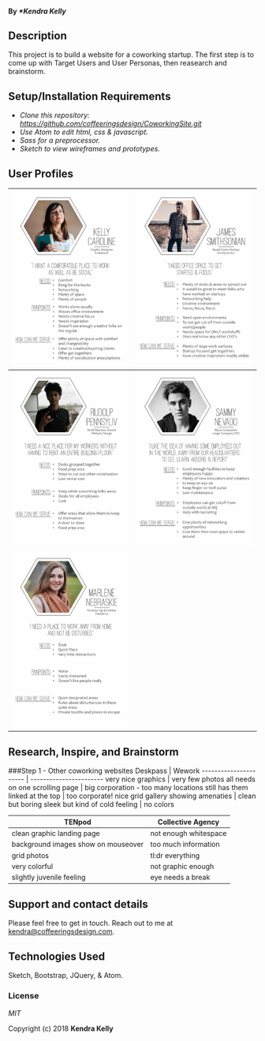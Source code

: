 #### By _**Kendra Kelly*_

## Description

This project is to build a website for a coworking startup. The first step is to come up with Target Users and User Personas, then reasearch and brainstorm.

## Setup/Installation Requirements

* _Clone this repository: https://github.com/coffeeringsdesign/CoworkingSite.git_
* _Use Atom to edit html, css & javascript._
* _Sass for a preprocessor._
* _Sketch to view wireframes and prototypes._



## User Profiles
![User Profile 1](img/1.jpg) | ![User Profile 2](img/2.jpg)
---------------------- | -----------------------
![User Profile 3](img/3.jpg) | ![User Profile 4](img/4.jpg)
![User Profile 5](img/5.jpg) |

## Research, Inspire, and Brainstorm

###Step 1 - Other coworking websites
Deskpass | Wework
---------------------- | -----------------------
very nice graphics | very few photos
all needs on one scrolling page | big corporation - too many locations
still has them linked at the top | too corporate!
nice grid gallery showing amenaties | clean but boring
sleek but kind of cold feeling | no colors

TENpod | Collective Agency
---------------------- | -----------------------
clean graphic landing page | not enough whitespace
background images show on mouseover | too much information
grid photos | tl:dr everything
very colorful | not graphic enough
slightly juvenile feeling | eye needs a break

<!-- ## Screenshots

#### Original Site:
![Page 1](img/) | ![Page 2](img/)
---------------------- | -----------------------
![Page 3](img/) | ![Page 4](img/)
![Page 5](img/) |

#### Sketches:
Mobile | Desktop
:-----------------------: | :-----------------------:
![Sketch 1](img/) | ![Sketch 2](img/)

#### Lo-Fi Wireframes:
Mobile | Desktop
:-----------------------: | :-----------------------:
![Sketch 1](img/) | ![Sketch 2](img/)

#### Hi-Fi Wireframes:
![Page 1](img/) | ![Page 2](img/)
---------------------- | -----------------------
![Page 3](img/) | ![Page 4](img/)


#### Final Site:
![Page 1](img/) | ![Page 2](img/)
---------------------- | -----------------------
![Page 3](img/) | ![Page 4](img/) -->


## Support and contact details

Please feel free to get in touch. Reach out to me at kendra@coffeeringsdesign.com.

## Technologies Used

Sketch, Bootstrap, JQuery, & Atom.

### License

*MIT*

Copyright (c) 2018 **Kendra Kelly**
